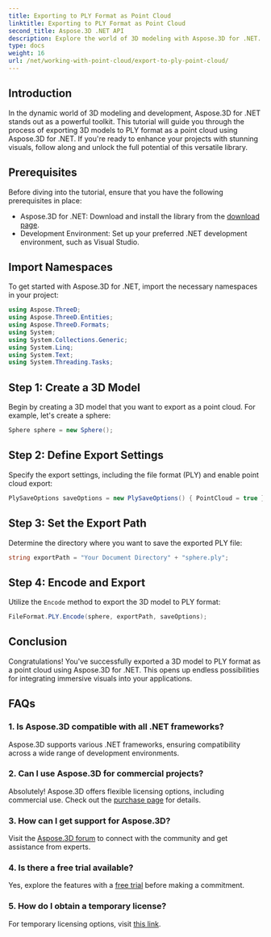 ```yaml
---
title: Exporting to PLY Format as Point Cloud
linktitle: Exporting to PLY Format as Point Cloud
second_title: Aspose.3D .NET API
description: Explore the world of 3D modeling with Aspose.3D for .NET. Learn to export models to PLY format effortlessly. Elevate your projects with stunning visuals.
type: docs
weight: 16
url: /net/working-with-point-cloud/export-to-ply-point-cloud/
---
```

## Introduction
In the dynamic world of 3D modeling and development, Aspose.3D for .NET stands out as a powerful toolkit. This tutorial will guide you through the process of exporting 3D models to PLY format as a point cloud using Aspose.3D for .NET. If you're ready to enhance your projects with stunning visuals, follow along and unlock the full potential of this versatile library.
## Prerequisites
Before diving into the tutorial, ensure that you have the following prerequisites in place:
- Aspose.3D for .NET: Download and install the library from the [download page](https://releases.aspose.com/3d/net/).
- Development Environment: Set up your preferred .NET development environment, such as Visual Studio.
## Import Namespaces
To get started with Aspose.3D for .NET, import the necessary namespaces in your project:
```csharp
using Aspose.ThreeD;
using Aspose.ThreeD.Entities;
using Aspose.ThreeD.Formats;
using System;
using System.Collections.Generic;
using System.Linq;
using System.Text;
using System.Threading.Tasks;
```
## Step 1: Create a 3D Model
Begin by creating a 3D model that you want to export as a point cloud. For example, let's create a sphere:
```csharp
Sphere sphere = new Sphere();
```
## Step 2: Define Export Settings
Specify the export settings, including the file format (PLY) and enable point cloud export:
```csharp
PlySaveOptions saveOptions = new PlySaveOptions() { PointCloud = true };
```
## Step 3: Set the Export Path
Determine the directory where you want to save the exported PLY file:
```csharp
string exportPath = "Your Document Directory" + "sphere.ply";
```
## Step 4: Encode and Export
Utilize the `Encode` method to export the 3D model to PLY format:
```csharp
FileFormat.PLY.Encode(sphere, exportPath, saveOptions);
```
## Conclusion
Congratulations! You've successfully exported a 3D model to PLY format as a point cloud using Aspose.3D for .NET. This opens up endless possibilities for integrating immersive visuals into your applications.

## FAQs
### 1. Is Aspose.3D compatible with all .NET frameworks?
Aspose.3D supports various .NET frameworks, ensuring compatibility across a wide range of development environments.
### 2. Can I use Aspose.3D for commercial projects?
Absolutely! Aspose.3D offers flexible licensing options, including commercial use. Check out the [purchase page](https://purchase.aspose.com/buy) for details.
### 3. How can I get support for Aspose.3D?
Visit the [Aspose.3D forum](https://forum.aspose.com/c/3d/18) to connect with the community and get assistance from experts.
### 4. Is there a free trial available?
Yes, explore the features with a [free trial](https://releases.aspose.com/) before making a commitment.
### 5. How do I obtain a temporary license?
For temporary licensing options, visit [this link](https://purchase.aspose.com/temporary-license/).